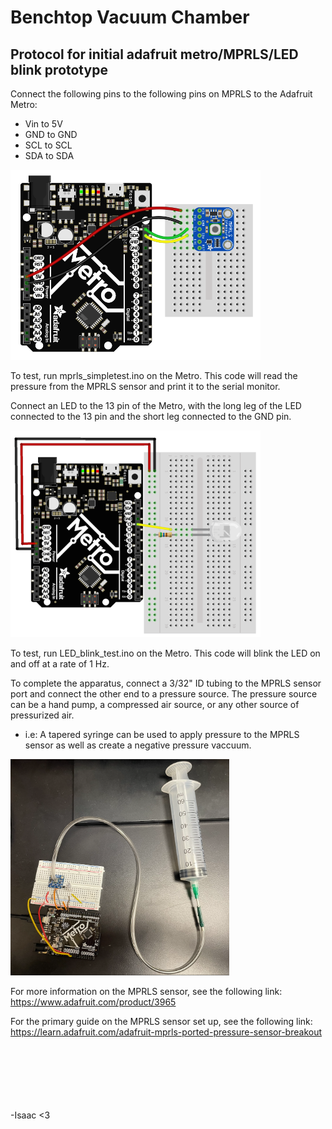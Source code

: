 # Benchtop Vacuum Chamber

Protocol for initial adafruit metro/MPRLS/LED blink prototype
------------------------------------------------------------------------------------------------------------------------------------
Connect the following pins to the following pins on MPRLS to the Adafruit Metro:
- Vin to 5V
- GND to GND
- SCL to SCL
- SDA to SDA

<img src="PressureSensorRelease/Images/MetroMPRLSwiring.png" width="400"/>

To test, run mprls_simpletest.ino on the Metro. This code will read the pressure from the MPRLS sensor and print it to the serial monitor.

Connect an LED to the 13 pin of the Metro, with the long leg of the LED connected to the 13 pin and the short leg connected to the GND pin.

<img src="PressureSensorRelease/Images/MetroLEDwiring.png" width="400"/>

To test, run LED_blink_test.ino on the Metro. This code will blink the LED on and off at a rate of 1 Hz.

To complete the apparatus, 
connect a 3/32" ID tubing to the MPRLS sensor port and connect the other end to a pressure source. The pressure source can be a hand pump, a compressed air source, or any other source of pressurized air. <br>
- i.e: A tapered syringe can be used to apply pressure to the MPRLS sensor as well as create a negative pressure vaccuum.

<img src="PressureSensorRelease/Images/aparatusExample.png" width="350"/>

For more information on the MPRLS sensor, see the following link:
https://www.adafruit.com/product/3965

For the primary guide on the MPRLS sensor set up, see the following link:
https://learn.adafruit.com/adafruit-mprls-ported-pressure-sensor-breakout



<br><br><br><br><br><br>
-Isaac <3